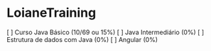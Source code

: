 # LoianeTraining

[ ] Curso Java Básico (10/69 ou 15%)
[ ] Java Intermediário (0%)
[ ] Estrutura de dados com Java (0%)
[ ] Angular (0%)

